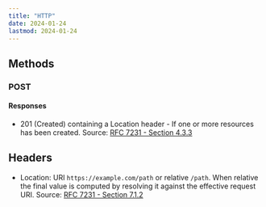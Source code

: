 ```yaml
---
title: "HTTP"
date: 2024-01-24
lastmod: 2024-01-24
---
```

## Methods

### POST
#### Responses
- 201 (Created) containing a Location header - If one or more resources has been created. Source: [RFC 7231 - Section 4.3.3](https://datatracker.ietf.org/doc/html/rfc7231#section-4.3.3)


## Headers
- Location: URI `https://example.com/path` or relative `/path`. When relative the final value is computed by resolving it against the effective request URI. Source: [RFC 7231 - Section 7.1.2](https://datatracker.ietf.org/doc/html/rfc7231#section-7.1.2)